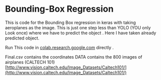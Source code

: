 # Bounding-Box Regression

This is code for the Bounding Box regression in keras with taking aeroplanes as the image. 
This is just one step less than YOLO (YOU only Look once) where we have to predict the object . Here I have taken already predicted object.

Run This code in [colab.research.google.com](colab.research.google.com) directly . 

Final.csv contains the coordinates 
DATA contains the 800 images of airplanes (CALTECH 101)
[http://www.vision.caltech.edu/Image_Datasets/Caltech101/](http://www.vision.caltech.edu/Image_Datasets/Caltech101/)
